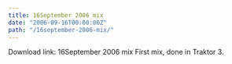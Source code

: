 ```yaml
---
title: 16September 2006 mix
date: "2006-09-16T00:00:00Z"
path: "/16september-2006-mix/"
---
```


Download link: 16September 2006 mix
First mix, done in Traktor 3.